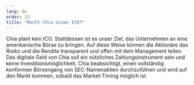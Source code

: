 ```yaml
---
lang: de
order: 13
title: "Macht Chia einen ICO?"
---
```


Chia plant kein ICO. Stattdessen ist es unser Ziel, das Unternehmen an eine amerikanische Börse zu bringen. Auf diese Weise können die Aktionäre das Risiko und die Rendite transparent und offen mit dem Management teilen. Das digitale Geld von Chia soll ein nützliches Zahlungsinstrument sein und keine Investitionsmöglichkeit. Chia beabsichtigt, einen vollständig konformen Börsengang von SEC-Namenaktien durchzuführen und wird auf den Markt kommen, sobald das Market-Timing möglich ist.
